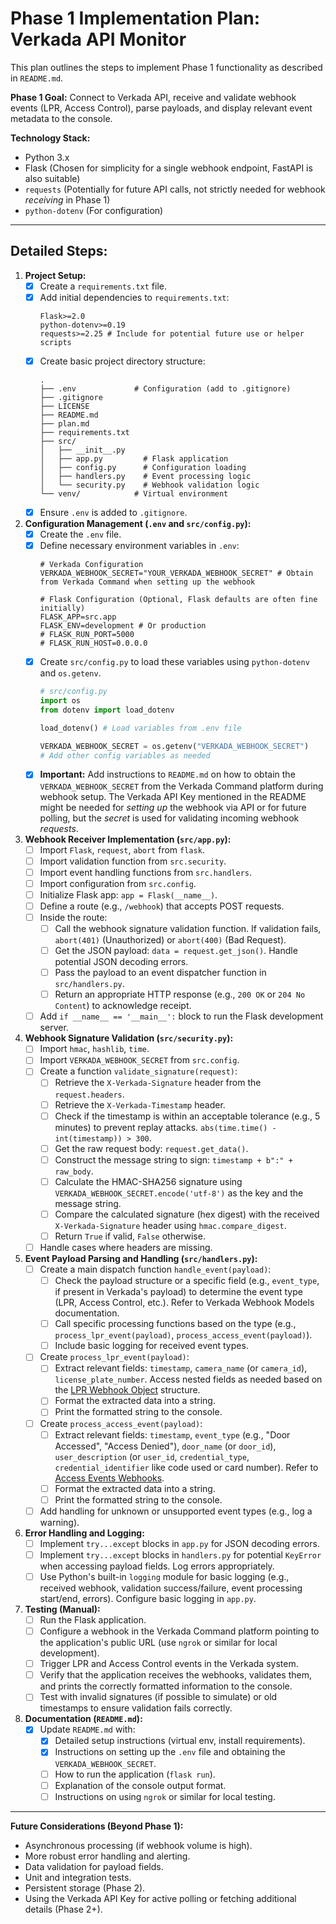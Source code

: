 # Phase 1 Implementation Plan: Verkada API Monitor

This plan outlines the steps to implement Phase 1 functionality as described in `README.md`.

**Phase 1 Goal:** Connect to Verkada API, receive and validate webhook events (LPR, Access Control), parse payloads, and display relevant event metadata to the console.

**Technology Stack:**
*   Python 3.x
*   Flask (Chosen for simplicity for a single webhook endpoint, FastAPI is also suitable)
*   `requests` (Potentially for future API calls, not strictly needed for webhook *receiving* in Phase 1)
*   `python-dotenv` (For configuration)

---

## Detailed Steps:

1.  **Project Setup:**
    *   [x] Create a `requirements.txt` file.
    *   [x] Add initial dependencies to `requirements.txt`:
        ```
        Flask>=2.0
        python-dotenv>=0.19
        requests>=2.25 # Include for potential future use or helper scripts
        ```
    *   [x] Create basic project directory structure:
        ```
        .
        ├── .env             # Configuration (add to .gitignore)
        ├── .gitignore
        ├── LICENSE
        ├── README.md
        ├── plan.md
        ├── requirements.txt
        ├── src/
        │   ├── __init__.py
        │   ├── app.py         # Flask application
        │   ├── config.py      # Configuration loading
        │   ├── handlers.py    # Event processing logic
        │   └── security.py    # Webhook validation logic
        └── venv/            # Virtual environment
        ```
    *   [x] Ensure `.env` is added to `.gitignore`.

2.  **Configuration Management (`.env` and `src/config.py`):**
    *   [x] Create the `.env` file.
    *   [x] Define necessary environment variables in `.env`:
        ```dotenv
        # Verkada Configuration
        VERKADA_WEBHOOK_SECRET="YOUR_VERKADA_WEBHOOK_SECRET" # Obtain from Verkada Command when setting up the webhook

        # Flask Configuration (Optional, Flask defaults are often fine initially)
        FLASK_APP=src.app
        FLASK_ENV=development # Or production
        # FLASK_RUN_PORT=5000
        # FLASK_RUN_HOST=0.0.0.0
        ```
    *   [x] Create `src/config.py` to load these variables using `python-dotenv` and `os.getenv`.
        ```python
        # src/config.py
        import os
        from dotenv import load_dotenv

        load_dotenv() # Load variables from .env file

        VERKADA_WEBHOOK_SECRET = os.getenv("VERKADA_WEBHOOK_SECRET")
        # Add other config variables as needed
        ```
    *   [x] **Important:** Add instructions to `README.md` on how to obtain the `VERKADA_WEBHOOK_SECRET` from the Verkada Command platform during webhook setup. The Verkada API Key mentioned in the README might be needed for *setting up* the webhook via API or for future polling, but the *secret* is used for validating incoming webhook *requests*.

3.  **Webhook Receiver Implementation (`src/app.py`):**
    *   [ ] Import `Flask`, `request`, `abort` from `flask`.
    *   [ ] Import validation function from `src.security`.
    *   [ ] Import event handling functions from `src.handlers`.
    *   [ ] Import configuration from `src.config`.
    *   [ ] Initialize Flask app: `app = Flask(__name__)`.
    *   [ ] Define a route (e.g., `/webhook`) that accepts POST requests.
    *   [ ] Inside the route:
        *   [ ] Call the webhook signature validation function. If validation fails, `abort(401)` (Unauthorized) or `abort(400)` (Bad Request).
        *   [ ] Get the JSON payload: `data = request.get_json()`. Handle potential JSON decoding errors.
        *   [ ] Pass the payload to an event dispatcher function in `src/handlers.py`.
        *   [ ] Return an appropriate HTTP response (e.g., `200 OK` or `204 No Content`) to acknowledge receipt.
    *   [ ] Add `if __name__ == '__main__':` block to run the Flask development server.

4.  **Webhook Signature Validation (`src/security.py`):**
    *   [ ] Import `hmac`, `hashlib`, `time`.
    *   [ ] Import `VERKADA_WEBHOOK_SECRET` from `src.config`.
    *   [ ] Create a function `validate_signature(request)`:
        *   [ ] Retrieve the `X-Verkada-Signature` header from the `request.headers`.
        *   [ ] Retrieve the `X-Verkada-Timestamp` header.
        *   [ ] Check if the timestamp is within an acceptable tolerance (e.g., 5 minutes) to prevent replay attacks. `abs(time.time() - int(timestamp)) > 300`.
        *   [ ] Get the raw request body: `request.get_data()`.
        *   [ ] Construct the message string to sign: `timestamp + b":" + raw_body`.
        *   [ ] Calculate the HMAC-SHA256 signature using `VERKADA_WEBHOOK_SECRET.encode('utf-8')` as the key and the message string.
        *   [ ] Compare the calculated signature (hex digest) with the received `X-Verkada-Signature` header using `hmac.compare_digest`.
        *   [ ] Return `True` if valid, `False` otherwise.
    *   [ ] Handle cases where headers are missing.

5.  **Event Payload Parsing and Handling (`src/handlers.py`):**
    *   [ ] Create a main dispatch function `handle_event(payload)`:
        *   [ ] Check the payload structure or a specific field (e.g., `event_type`, if present in Verkada's payload) to determine the event type (LPR, Access Control, etc.). Refer to Verkada Webhook Models documentation.
        *   [ ] Call specific processing functions based on the type (e.g., `process_lpr_event(payload)`, `process_access_event(payload)`).
        *   [ ] Include basic logging for received event types.
    *   [ ] Create `process_lpr_event(payload)`:
        *   [ ] Extract relevant fields: `timestamp`, `camera_name` (or `camera_id`), `license_plate_number`. Access nested fields as needed based on the [LPR Webhook Object](/reference/lpr) structure.
        *   [ ] Format the extracted data into a string.
        *   [ ] Print the formatted string to the console.
    *   [ ] Create `process_access_event(payload)`:
        *   [ ] Extract relevant fields: `timestamp`, `event_type` (e.g., "Door Accessed", "Access Denied"), `door_name` (or `door_id`), `user_description` (or `user_id`, `credential_type`, `credential_identifier` like code used or card number). Refer to [Access Events Webhooks](/reference/access-events-webhooks).
        *   [ ] Format the extracted data into a string.
        *   [ ] Print the formatted string to the console.
    *   [ ] Add handling for unknown or unsupported event types (e.g., log a warning).

6.  **Error Handling and Logging:**
    *   [ ] Implement `try...except` blocks in `app.py` for JSON decoding errors.
    *   [ ] Implement `try...except` blocks in `handlers.py` for potential `KeyError` when accessing payload fields. Log errors appropriately.
    *   [ ] Use Python's built-in `logging` module for basic logging (e.g., received webhook, validation success/failure, event processing start/end, errors). Configure basic logging in `app.py`.

7.  **Testing (Manual):**
    *   [ ] Run the Flask application.
    *   [ ] Configure a webhook in the Verkada Command platform pointing to the application's public URL (use `ngrok` or similar for local development).
    *   [ ] Trigger LPR and Access Control events in the Verkada system.
    *   [ ] Verify that the application receives the webhooks, validates them, and prints the correctly formatted information to the console.
    *   [ ] Test with invalid signatures (if possible to simulate) or old timestamps to ensure validation fails correctly.

8.  **Documentation (`README.md`):**
    *   [x] Update `README.md` with:
        *   [x] Detailed setup instructions (virtual env, install requirements).
        *   [x] Instructions on setting up the `.env` file and obtaining the `VERKADA_WEBHOOK_SECRET`.
        *   [ ] How to run the application (`flask run`).
        *   [ ] Explanation of the console output format.
        *   [ ] Instructions on using `ngrok` or similar for local testing.

---
**Future Considerations (Beyond Phase 1):**
*   Asynchronous processing (if webhook volume is high).
*   More robust error handling and alerting.
*   Data validation for payload fields.
*   Unit and integration tests.
*   Persistent storage (Phase 2).
*   Using the Verkada API Key for active polling or fetching additional details (Phase 2+).
